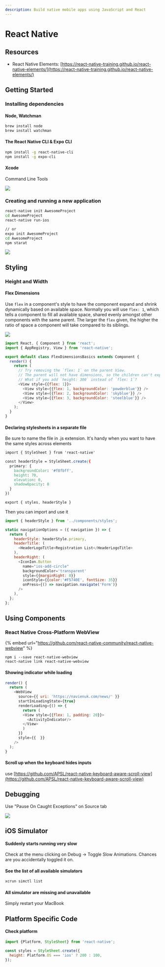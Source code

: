 ```yaml
---
description: Build native mobile apps using JavaScript and React
---
```


# React Native

## Resources

* React Native Elements: [https://react-native-training.github.io/react-native-elements/](https://react-native-training.github.io/react-native-elements/)

## Getting Started

### Installing dependencies

#### Node, Watchman

```bash
brew install node
brew install watchman
```

#### The React Native CLI & Expo CLI

```bash
npm install -g react-native-cli
npm install -g expo-cli
```

#### Xcode

Command Line Tools

![](.gitbook/assets/image%20%2813%29.png)

### Creating and running a new application

```bash
react-native init AwesomeProject
cd AwesomeProject
react-native run-ios

// or
expo init AwesomeProject
cd AwesomeProject
npm starat
```

![](.gitbook/assets/image%20%286%29.png)



## Styling

### Height and Width

#### Flex Dimensions

Use `flex` in a component's style to have the component expand and shrink dynamically based on available space. Normally you will use `flex: 1`, which tells a component to fill all available space, shared evenly amongst other components with the same parent. The larger the `flex` given, the higher the ratio of space a component will take compared to its siblings.



![](.gitbook/assets/image%20%284%29.png)

```javascript
import React, { Component } from 'react';
import { AppRegistry, View } from 'react-native';

export default class FlexDimensionsBasics extends Component {
  render() {
    return (
      // Try removing the `flex: 1` on the parent View.
      // The parent will not have dimensions, so the children can't expand.
      // What if you add `height: 300` instead of `flex: 1`?
      <View style={{flex: 1}}>
        <View style={{flex: 1, backgroundColor: 'powderblue'}} />
        <View style={{flex: 2, backgroundColor: 'skyblue'}} />
        <View style={{flex: 3, backgroundColor: 'steelblue'}} />
      </View>
    );
  }
}
```

#### Declaring stylesheets in a separate file

Be sure to name the file in .js extension. It's handy when you want to have the same styles across elements

```css
import { StyleSheet } from 'react-native'

const headerStyle = StyleSheet.create({
  primary: {
    backgroundColor: '#f8fbff',
    height: 70,
    elevation: 0,
    shadowOpacity: 0
  }
})

export { styles, headerStyle }
```

Then you can import and use it

```javascript
import { headerStyle } from '../components/styles';

static navigationOptions = ({ navigation }) => {
  return {
    headerStyle: headerStyle.primary,
    headerTitle: (
      <HeaderLogoTitle>Registration List</HeaderLogoTitle>
    ),
    headerRight: (
      <IconIon.Button
        name="ios-add-circle"
        backgroundColor='transparent'
        style={{marginRight: 0}}
        iconStyle={{color:'#F5740E', fontSize: 35}}
        onPress={() => navigation.navigate('Form')}
      />
    ),
  };
};

```

## Using Components

### React Native Cross-Platform WebView

{% embed url="https://github.com/react-native-community/react-native-webview" %}

```text
npm i --save react-native-webview
react-native link react-native-webview
```

#### Showing indicator while loading

```javascript
render() {
  return (
    <WebView 
      source={{ uri: 'https://navienuk.com/news/' }}
      startInLoadingState={true}
      renderLoading={() => {
        return (
        <View style={{flex: 1, padding: 20}}>
          <ActivityIndicator/>
        </View>
        )
      }}
      style={{  }}
    />
  );
}

```

#### Scroll up when the keyboard hides inputs

use [https://github.com/APSL/react-native-keyboard-aware-scroll-view](https://github.com/APSL/react-native-keyboard-aware-scroll-view)



## Debugging

Use "Pause On Caught Exceptions" on Source tab

![](.gitbook/assets/image%20%2810%29.png)



## iOS Simulator

#### Suddenly starts running very slow

Check at the menu clicking on Debug -&gt; Toggle Slow Animations. Chances are you accidentally toggled it on.

#### See the list of all available simulators

```bash
xcrun simctl list
```

#### All simulator are missing and unavailable

Simply restart your MacBook

## Platform Specific Code

#### Check platform

```javascript
import {Platform, StyleSheet} from 'react-native';

const styles = StyleSheet.create({
  height: Platform.OS === 'ios' ? 200 : 100,
});
```


